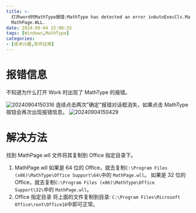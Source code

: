 ```yaml
---
title: >-
  打开word时MathType报错:MathType has detected an error inAutoExecCls.Main: 文件未找到:
  MathPage.WLL.
date: 2024-09-04 15:00:33
tags: [Windows,MathType]
categories:
- [技术兴趣,软件应用]
---
```

# 报错信息
不知道为什么打开 Work 时出现了 MathType 的报错。
<!--more-->
![20240904150316](https://raw.githubusercontent.com/shenguosai/MyPic/img/img/20240904150316.png)
连续点击两次"确定"报错对话框消失，如果点击 MathType 按钮会再次出现报错信息。
![20240904150429](https://raw.githubusercontent.com/shenguosai/MyPic/img/img/20240904150429.png)
# 解决方法
找到 MathPage.wll 文件将其复制到 Office 指定目录下。
1. MathPage.wll
   如果是 64 位的 Office，就去复制```C:\Program Files (x86)\MathType\Office Support\64\```中的 ```MathPage.wll```。
   如果是 32 位的 Office，就去复制```C:\Program Files (x86)\MathType\Office Support\32\```中的 ```MathPage.wll```。
2. Office 指定目录
   将上面的文件复制到目录: ```C:\Program Files\Microsoft Office\root\Office16```中即可正常。